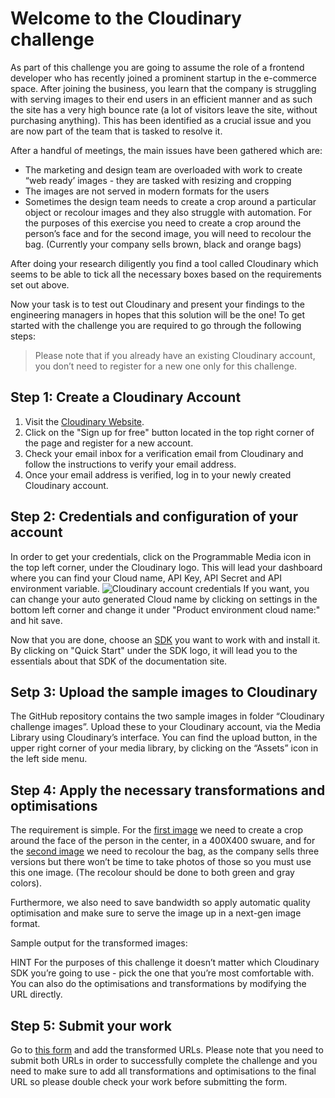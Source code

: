 # Welcome to the Cloudinary challenge

As part of this challenge you are going to assume the role of a frontend developer who has recently joined a prominent startup in the e-commerce space. After joining the business, you learn that the company is struggling with serving images to their end users in an efficient manner and as such the site has a very high bounce rate (a lot of visitors leave the site, without purchasing anything). This has been identified as a crucial issue and you are now part of the team that is tasked to resolve it.

After a handful of meetings, the main issues have been gathered which are:

- The marketing and design team are overloaded with work to create “web ready’ images - they are tasked with resizing and cropping
- The images are not served in modern formats for the users
- Sometimes the design team needs to create a crop around a particular object or recolour images and they also struggle with automation. For the purposes of this exercise you need to create a crop around the person’s face and for the second image, you will need to recolour the bag. (Currently your company sells brown, black and orange bags)


After doing your research diligently you find a tool called Cloudinary which seems to be able to tick all the necessary boxes based on the requirements set out above.

Now your task is to test out Cloudinary and present your findings to the engineering managers in hopes that this solution will be the one! 
To get started with the challenge you are required to go through the following steps:

> Please note that if you already have an existing Cloudinary account, you don’t need to register for a new one only for this challenge.


## Step 1: Create a Cloudinary Account

1. Visit the [Cloudinary Website](https://cloudinary.com).
2. Click on the "Sign up for free" button located in the top right corner of the page and register for a new account.
3. Check your email inbox for a verification email from Cloudinary and follow the instructions to verify your email address.
4. Once your email address is verified, log in to your newly created Cloudinary account.


## Step 2: Credentials and configuration of your account

In order to get your credentials, click on the Programmable Media icon in the top left corner, under the Cloudinary logo.
This will lead your dashboard where you can find your Cloud name, API Key, API Secret and API environment variable. 
![Cloudinary account credentials](https://cloudinary-res.cloudinary.com/image/upload/bo_1px_solid_gray/f_auto/q_auto/dpr_2,w_650/docs/prod_env_credentials.png)
If you want, you can change your auto generated Cloud name by clicking on settings in the bottom left corner and change it under "Product environment cloud name:" and hit save.

Now that you are done, choose an [SDK](https://cloudinary.com/documentation/cloudinary_sdks) you want to work with and install it. By clicking on "Quick Start" under the SDK logo, it will lead you to the essentials about that SDK of the documentation site.

## Setp 3: Upload the sample images to Cloudinary

The GitHub repository contains the two sample images in folder “Cloudinary challenge images”. Upload these to your Cloudinary account, via the Media Library using Cloudinary’s interface. You can find the upload button, in the upper right corner of your media library, by clicking on the “Assets” icon in the left side menu.

## Step 4: Apply the necessary transformations and optimisations

The requirement is simple. For the [first image](https://images.unsplash.com/photo-1495366691023-cc4eadcc2d7e?w=900&auto=format&fit=crop&q=60&ixlib=rb-4.0.3&ixid=M3wxMjA3fDB8MHxzZWFyY2h8OTF8fHBlcnNvbnxlbnwwfHwwfHx8MA%3D%3D) we need to create a crop around the face of the person in the center, in a 400X400 swuare, and for the [second image](https://images.unsplash.com/photo-1610152564587-03771716da38?w=900&auto=format&fit=crop&q=60&ixlib=rb-4.0.3&ixid=M3wxMjA3fDB8MHxzZWFyY2h8NHx8d29tYW4lMjB3aXRoJTIwYmFnfGVufDB8fDB8fHww) we need to recolour the bag, as the company sells three versions but there won’t be time to take photos of those so you must use this one image. (The recolour should be done to both green and gray colors). 
 
Furthermore, we also need to save bandwidth so apply automatic quality optimisation and make sure to serve the image up in a next-gen image format.

Sample output for the transformed images:





HINT
For the purposes of this challenge it doesn’t matter which Cloudinary SDK you’re going to use - pick the one that you’re most comfortable with. You can also do the optimisations and transformations by modifying the URL directly.

## Step 5: Submit your work

Go to [this form](https://forms.gle/XAJEgTvKL4tjKh9w8) and add the transformed URLs.
Please note that you need to submit both URLs in order to successfully complete the challenge and you need to make sure to add all transformations and optimisations to the final URL so please double check your work before submitting the form.



